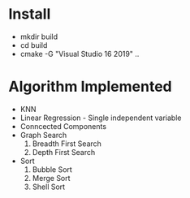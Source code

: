 # Install
* mkdir build
* cd build
* cmake -G "Visual Studio 16 2019" ..

# Algorithm Implemented

* KNN
* Linear Regression - Single independent variable 
* Conncected Components
* Graph Search
	1. Breadth First Search
	2. Depth First Search	
* Sort
	1. Bubble Sort
	2. Merge Sort
	3. Shell Sort
